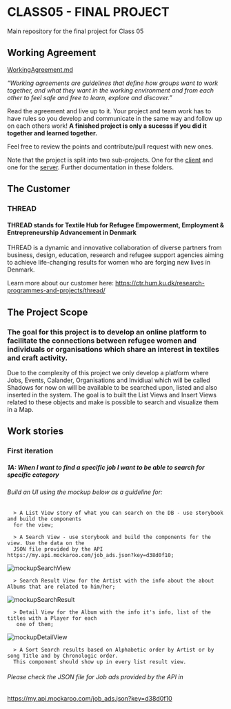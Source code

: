 
# CLASS05 - FINAL PROJECT

Main repository for the final project for Class 05

## Working Agreement

[WorkingAgreement.md](./WorkingAgreement.md)

_“Working agreements are guidelines that define how groups want to work together, and what they want in the working environment and from each other to feel safe and free to learn, explore and discover.”_

Read the agreement and live up to it. Your project and team work has to have rules so you develop and communicate in the same way and follow up on each others work! **A finished project is only a sucesss if you did it together and learned together.**

Feel free to review the points and contribute/pull request with new ones.

Note that the project is split into two sub-projects. One for the [client](/client) and one for the [server](server). Further documentation in these folders.

## The Customer

### THREAD 

#### THREAD stands for Textile Hub for Refugee Empowerment, Employment & Entrepreneurship Advancement in Denmark

THREAD is a dynamic and innovative collaboration of diverse partners from business, design, education, research and refugee support agencies aiming to achieve life-changing results for women who are forging new lives in Denmark.

Learn more about our customer here: https://ctr.hum.ku.dk/research-programmes-and-projects/thread/

## The Project Scope

### The goal for this project is to develop an online platform to facilitate the connections between refugee women and individuals or organisations which share an interest in textiles and craft activity.

Due to the complexity of this project we only develop a platform where Jobs, Events, Calander, Organisations and Invidiual which will be called Shadows for now on will be available to be searched upon, listed and also inserted in the system. The goal is to built the List Views and Insert Views related to these objects and make is possible to search and visualize them in a Map.

## Work stories

### First iteration

##### 1A: When I want to find a specific job I want to be able to search for specific category 

###### Build an UI using the mockup below as a guideline for:

      > A List View story of what you can search on the DB - use storybook and build the components
      for the view;

      > A Search View - use storybook and build the components for the view. Use the data on the
      JSON file provided by the API https://my.api.mockaroo.com/job_ads.json?key=d38d0f10;

![mockupSearchView](./images/mockupSearchView.png)

      > Search Result View for the Artist with the info about the about Albums that are related to him/her;

![mockupSearchResult](./images/mockupSearchResult.png)

      > Detail View for the Album with the info it's info, list of the titles with a Player for each
       one of them;

![mockupDetailView](./images/mockupDetailView.png)

      > A Sort Search results based on Alphabetic order by Artist or by song Title and by Chronologic order.
      This component should show up in every list result view.

###### Please check the JSON file for Job ads provided by the API in

https://my.api.mockaroo.com/job_ads.json?key=d38d0f10

